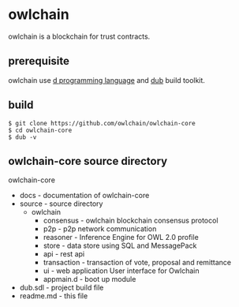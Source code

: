 # owlchain 
owlchain is a blockchain for trust contracts.

## prerequisite
owlchain use [d programming language](http://dlang.org/) and [dub](https://code.dlang.org/) build toolkit.

## build 

```
$ git clone https://github.com/owlchain/owlchain-core
$ cd owlchain-core
$ dub -v
```

## owlchain-core source directory

owlchain-core
  + docs          - documentation of owlchain-core
  + source        - source directory
      + owlchain
        + consensus   - owlchain blockchain consensus protocol
        + p2p         - p2p network communication
        + reasoner    - Inference Engine for OWL 2.0 profile 
        + store       - data store using SQL and MessagePack
        + api         - rest api
        + transaction - transaction of vote, proposal and remittance
        + ui          - web application User interface for Owlchain
        + appmain.d   - boot up module 
  + dub.sdl       - project build file
  + readme.md     - this file

